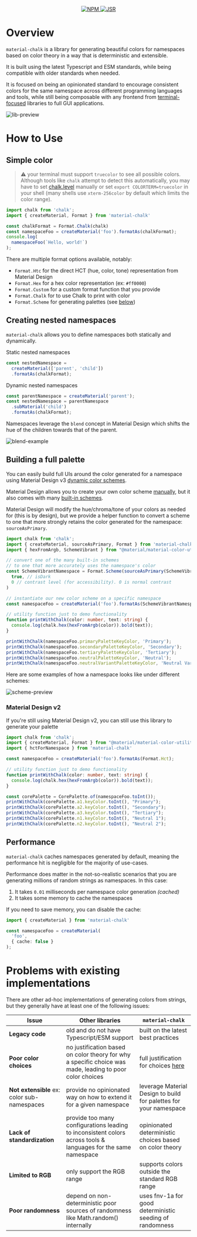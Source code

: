 <p align="center">
  <a href="https://www.npmjs.com/package/material-chalk">
    <picture>
      <img src="https://img.shields.io/npm/v/material-chalk
      " alt="NPM">
    </picture>
  </a>
  <a href="https://jsr.io/@sebastiengllmt/material-chalk">
    <img src="https://jsr.io/badges/@sebastiengllmt/material-chalk" alt="JSR" />
  </a>
</p>

# Overview

`material-chalk` is a library for generating beautiful colors for namespaces based on color theory in a way that is deterministic and extensible.

It is built using the latest Typescript and ESM standards, while being compatible with older standards when needed.

It is focused on being an opinionated standard to encourage consistent colors for the same namespace across different programming languages and tools, while still being composable with any frontend from [terminal-focused](https://www.npmjs.com/package/chalk) libraries to full GUI applications.

![lib-preview](https://github.com/user-attachments/assets/9269f34d-821d-4d75-b966-b3c38e69d635)

# How to Use

## Simple color

> :warning: your terminal must support `truecolor` to see all possible colors. Although tools like `chalk` attempt to detect this automatically, you may have to set [chalk.level](https://github.com/chalk/chalk?tab=readme-ov-file#chalklevel) manually or set `export COLORTERM=truecolor` in your shell (many shells use `xterm-256color` by default which limits the color range).


```typescript
import chalk from 'chalk';
import { createMaterial, Format } from 'material-chalk'

const chalkFormat = Format.Chalk(chalk)
const namespaceFoo = createMaterial('foo').formatAs(chalkFormat);
console.log(
  namespaceFoo(`Hello, world!`)
);
```

There are multiple format options available, notably:
- `Format.Htc` for the direct HCT (hue, color, tone) representation from Material Design
- `Format.Hex` for a hex color representation (ex: `#ff0000`)
- `Format.Custom` for a custom format function that you provide
- `Format.Chalk` for to use Chalk to print with color
- `Format.Scheme` for generating palettes (see [below](#building-a-full-palette))

## Creating nested namespaces

`material-chalk` allows you to define namespaces both statically and dynamically.

Static nested namespaces
```typescript
const nestedNamespace =
  createMaterial(['parent', 'child'])
  .formatAs(chalkFormat);
```
Dynamic nested namespaces
```typescript
const parentNamespace = createMaterial('parent');
const nestedNamespace = parentNamespace
  .subMaterial('child')
  .formatAs(chalkFormat);
```

Namespaces leverage the `blend` concept in Material Design which shifts the hue of the children towards that of the parent.

![blend-example](https://github.com/user-attachments/assets/b21cd532-0ad6-452a-b3b9-d2e6a3313f50)

## Building a full palette

You can easily build full UIs around the color generated for a namespace using Material Design v3 [dynamic color schemes](https://m3.material.io/styles/color/choosing-a-scheme).

Material Design allows you to create your own color scheme [manually](https://github.com/material-foundation/material-color-utilities/blob/main/dev_guide/creating_color_scheme.md#typescript-1), but it also comes with many [built-in schemes](https://github.com/material-foundation/material-color-utilities/tree/main/typescript/scheme).

Material Design will modify the hue/chroma/tone of your colors as needed for (this is by design), but we provide a helper function to convert a scheme to one that more strongly retains the color generated for the namespace: `sourceAsPrimary`.

```typescript
import chalk from 'chalk';
import { createMaterial, sourceAsPrimary, Format } from 'material-chalk'
import { hexFromArgb, SchemeVibrant } from "@material/material-color-utilities";

// convert one of the many built-in schemes
// to one that more accurately uses the namespace's color
const SchemeVibrantNamespace = Format.Scheme(sourceAsPrimary(SchemeVibrant))(
  true, // isDark
  0 // contrast level (for accessibility). 0 is normal contrast
)

// instantiate our new color scheme on a specific namespace
const namespaceFoo = createMaterial('foo').formatAs(SchemeVibrantNamespace);

// utility function just to demo functionality
function printWithChalk(color: number, text: string) {
  console.log(chalk.hex(hexFromArgb(color)).bold(text));
}

printWithChalk(namespaceFoo.primaryPaletteKeyColor, 'Primary');
printWithChalk(namespaceFoo.secondaryPaletteKeyColor, 'Secondary');
printWithChalk(namespaceFoo.tertiaryPaletteKeyColor, 'Tertiary');
printWithChalk(namespaceFoo.neutralPaletteKeyColor, 'Neutral');
printWithChalk(namespaceFoo.neutralVariantPaletteKeyColor, 'Neutral Variant');
```

Here are some examples of how a namespace looks like under different schemes:

![scheme-preview](https://github.com/user-attachments/assets/1c3b13f8-75a4-4592-a3aa-c650f6444bbd)

### Material Design v2

If you're still using Material Design v2, you can still use this library to generate your palette

```typescript
import chalk from 'chalk';
import { createMaterial, Format } from "@material/material-color-utilities";
import { hctForNamespace } from 'material-chalk'

const namespaceFoo = createMaterial('foo').formatAs(Format.Hct);

// utility function just to demo functionality
function printWithChalk(color: number, text: string) {
  console.log(chalk.hex(hexFromArgb(color)).bold(text));
}

const corePalette = CorePalette.of(namespaceFoo.toInt());
printWithChalk(corePalette.a1.keyColor.toInt(), "Primary");
printWithChalk(corePalette.a2.keyColor.toInt(), "Secondary");
printWithChalk(corePalette.a3.keyColor.toInt(), "Tertiary");
printWithChalk(corePalette.n1.keyColor.toInt(), "Neutral 1");
printWithChalk(corePalette.n2.keyColor.toInt(), "Neutral 2");
```

## Performance

`material-chalk` caches namespaces generated by default, meaning the performance hit is negligible for the majority of use-cases.

Performance does matter in the not-so-realistic scenarios that you are generating millions of random strings as namespaces. In this case:
1. It takes `0.01` milliseconds per namespace color generation *(cached)*
2. It takes some memory to cache the namespaces

If you need to save memory, you can disable the cache:

```typescript
import { createMaterial } from 'material-chalk'

const namespaceFoo = createMaterial(
  'foo',
  { cache: false }
);
```

# Problems with existing implementations

There are other ad-hoc implementations of generating colors from strings, but they generally have at least one of the following issues:

| Issue                                       | Other libraries                                                                                                | `material-chalk`                                                  |
|---------------------------------------------|----------------------------------------------------------------------------------------------------------------|-------------------------------------------------------------------|
| **Legacy code**                             | old and do not have Typescript/ESM support                                                                     | built on the latest best practices                                |
| **Poor color choices**                      | no justification based on color theory for why a specific choice was made, leading to poor color choices       | full justification for choices [here](https://github.com/SebastienGllmt/material-chalk/blob/master/Justifications.md)                       |
| **Not extensible** ex: color sub-namespaces | provide no opinionated way on how to extend it for a given namespace                                           | leverage Material Design to build for palettes for your namespace |
| **Lack of standardization**                 | provide too many configurations leading to inconsistent colors across tools & languages for the same namespace | opinionated deterministic choices based on color theory           |
| **Limited to RGB**                          | only support the RGB range                                                                                     | supports colors outside the standard RGB range                    |
| **Poor randomness**                         | depend on non-deterministic poor sources of randomness like Math.random() internally                           | uses fnv-1a for good deterministic seeding of randomness          |
